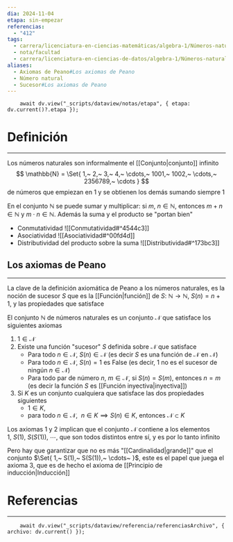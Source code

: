 ```yaml
---
dia: 2024-11-04
etapa: sin-empezar
referencias:
  - "412"
tags:
  - carrera/licenciatura-en-ciencias-matemáticas/algebra-1/Números-naturales-e-Inducción
  - nota/facultad
  - carrera/licenciatura-en-ciencias-de-datos/algebra-1/Números-naturales-e-Inducción
aliases:
  - Axiomas de Peano#Los axiomas de Peano
  - Número natural
  - Sucesor#Los axiomas de Peano
---
```

```dataviewjs
	await dv.view("_scripts/dataview/notas/etapa", { etapa: dv.current()?.etapa });
```
# Definición
---
Los números naturales son informalmente el [[Conjunto|conjunto]] infinito $$ \mathbb{N} = \Set{ 1,~ 2,~ 3,~ 4,~ \cdots,~ 1001,~ 1002,~ \cdots,~ 2356789,~ \cdots } $$ de números que empiezan en $1$ y se obtienen los demás sumando siempre $1$

En el conjunto $\mathbb{N}$ se puede sumar y multiplicar: si $m,~ n \in \mathbb{N}$, entonces $m + n \in \mathbb{N}$ y $m \cdot n \in \mathbb{N}$. Además la suma y el producto se "portan bien"

* Conmutatividad ![[Conmutatividad#^4544c3]]
* Asociatividad ![[Asociatividad#^00fd4d]]
* Distributividad del producto sobre la suma ![[Distributividad#^173bc3]]

## Los axiomas de Peano
---
La clave de la definición axiomática de Peano a los números naturales, es la noción de sucesor $S$ que es la [[Función|función]] de $S: ~ \mathbb{N} \to \mathbb{N}$, $S(n) = n + 1$, y las propiedades que satisface

El conjunto $\mathbb{N}$ de números naturales es un conjunto $\mathcal{N}$ que satisface los siguientes axiomas
1. $1 \in \mathcal{N}$
2. Existe una función "sucesor" $S$ definida sobre $\mathcal{N}$ que satisface
    * Para todo $n \in \mathcal{N}$, $S(n) \in \mathcal{N}$ (es decir $S$ es una función de $\mathcal{N}$ en $\mathcal{N}$)
    * Para todo $n \in \mathcal{N}$, $S(n) = 1$ es False (es decir, $1$ no es el sucesor de ningún $n \in \mathcal{N}$)
    * Para todo par de número $n,~m \in \mathcal{N}$, si $S(n) = S(m)$, entonces $n = m$ (es decir la función $S$ es [[Función inyectiva|inyectiva]])
3. Si $K$ es un conjunto cualquiera que satisface las dos propiedades siguientes
    * $1 \in K$,
    * para todo $n \in \mathcal{N}, ~~ n \in K \implies S(n) \in K$,
   entonces $\mathcal{N} \subset K$

Los axiomas $1$ y $2$ implican que el conjunto $\mathcal{N}$ contiene a los elementos $1,~S(1),~S(S(1)),~ \cdots$, que son todos distintos entre sí, y es por lo tanto infinito

Pero hay que garantizar que no es más "[[Cardinalidad|grande]]" que el conjunto $\Set{ 1,~ S(1),~ S(S(1)),~ \cdots~ }$, este es el papel que juega el axioma $3$, que es de hecho el axioma de [[Principio de inducción|Inducción]]

# Referencias
---
```dataviewjs
	await dv.view("_scripts/dataview/referencia/referenciasArchivo", { archivo: dv.current() });
```